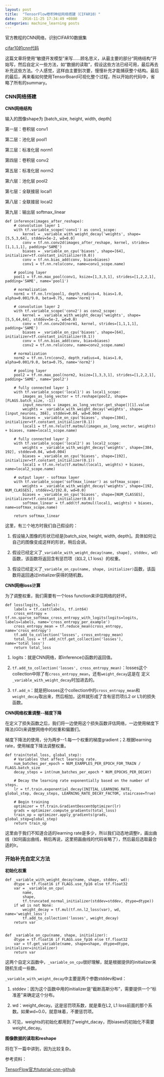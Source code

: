 ```yaml
---
layout: post
title:  "TensorFlow卷积神经网络搭建（CIFAR10）"
date:   2016-11-25 17:34:49 +0800
categories: machine_learning posts
---
```


官方教程的CNN网络，识别CIFAR10数据集

[cifar10的cnn代码][]

[cifar10的cnn代码]: https://github.com/ShengleiH/tensorflow_tutorials/blob/master/tensorflow/tutorials/cifar10/cifar10_model.py

这篇文章将使用“敏捷开发模型”来写......顾名思义，从最主要的部分“网络结构”开始写，然后自定义一些方法，如“数据的读取”，假设这些方法已经可用，最后再去补充这些方法。个人感觉，这样由主要到次要，慢慢补充才能捕获整个结构。最后的最后，再来看如何使用TensorBoard可视化整个过程，所以开始的代码中，省略了所有的summary。

### CNN网络搭建

**CNN网络结构**

输入的图像shape为 [batch\_size, height, width, depth]

第一层：卷积层 conv1

第二层：池化层 pool1

第三层：标准化层 norm1

第四层：卷积层 conv2

第五层：标准化层 norm2

第六层：池化层 pool2

第七层：全联接层 local1

第八层：全联接层 local2

第九层：输出层 softmax_linear

```
def inference(images_after_reshape):
    # convolution layer 1
    with tf.variable_scope('conv1') as conv1_scope:
        kernel = _variable_with_weight_decay('weights', shape=[5,5,3,64], stddev=5e-2, wd=0.0)
        conv = tf.nn.conv2d(images_after_reshape, kernel, strides=[1,1,1,1], padding='SAME')
        biases = _variable_on_cpu('biases', shape=[64], initializer=tf.constant_initializer(0.0))
        conv = tf.nn.bias_add(conv, bias=biases)
        conv1 = tf.nn.relu(conv, name=conv1_scope.name)

    # pooling layer
    pool1 = tf.nn.max_pool(conv1, ksize=[1,3,3,1], strides=[1,2,2,1], padding='SAME', name='pool1')

    # normalization
    norm1 = tf.nn.lrn(pool1, depth_radius=4, bias=1.0, alpha=0.001/9.0, beta=0.75, name='norm1')

    # convolution layer 2
    with tf.variable_scope('conv2') as conv2_scope:
        kernel = _variable_with_weight_decay('weights', shape=[5,5,64,64], stddev=5e-2, wd=0.0)
        conv = tf.nn.conv2d(norm1, kernel, strides=[1,1,1,1], padding='SAME')
        biases = _variable_on_cpu('biases', shape=[64], initializer=tf.constant_initializer(0.1))
        conv = tf.nn.bias_add(conv, bias=biases)
        conv2 = tf.nn.relu(conv, name=conv2_scope.name)

    # normalization
    norm2 = tf.nn.lrn(conv2, depth_radius=4, bias=1.0, alpha=0.001/9.0, beta=0.75, name='norm2')

    # pooling layer
    pool2 = tf.nn.max_pool(norm2, ksize=[1,3,3,1], strides=[1,2,2,1], padding='SAME', name='pool2')

    # fully connected layer 1
    with tf.variable_scope('local1') as local1_scope:
        images_as_long_vector = tf.reshape(pool2, shape=[FLAGS.batch_size, -1])
        input_neurons = images_as_long_vector.get_shape()[1].value
        weights = _variable_with_weight_decay('weights', shape=[input_neurons, 384], stddev=0.04, wd=0.004)
        biases = _variable_on_cpu('biases', shape=[384], initializer=tf.constant_initializer(0.1))
        local1 = tf.nn.relu(tf.matmul(images_as_long_vector, weights) + biases, name=local1_scope.name)

    # fully connected layer 2
    with tf.variable_scope('local2') as local2_scope:
        weights = _variable_with_weight_decay('weights', shape=[384, 192], stddev=0.04, wd=0.004)
        biases = _variable_on_cpu('biases', shape=[192], initializer=tf.constant_initializer(0.1))
        local1 = tf.nn.relu(tf.matmul(local1, weights) + biases, name=local2_scope.name)

    # output layer - softmax layer
    with tf.variable_scope('softmax_linear') as softmax_scope:
        weights = _variable_with_weight_decay('weights', shape=[192, NUM_CLASSES], stddev=1/192.0, wd=0.0)
        biases = _variable_on_cpu('biases', shape=[NUM_CLASSES], initializer=tf.constant_initializer(0.0))
        softmax_linear = tf.add(tf.matmul(local1, weights) + biases, name=softmax_scope.name)

    return softmax_linear
```

这里，有三个地方时我们自己假设的：

1. 假设输入图像的形状已经是[batch\_size, height, width, depth]。具体如何让自己的图像变成这样的形状，稍后会讲。

2. 假设已经定义了```_variable_with_weight_decay(name, shape], stddev, wd)```函数，该函数将返回含有惩罚项（如L2, L1 loss）的权重。

3. 假设已经定义了```_variable_on_cpu(name, shape, initializer)```函数，该函数将返回通过initializer获得的随机数。

**CNN网络loss计算**

为了调整权重，我们需要有一个loss function来评估网络的好坏。

```
def loss(logits, labels):
    labels = tf.cast(labels, tf.int64)
    cross_entropy = tf.nn.sparse_softmax_cross_entropy_with_logits(logits=logits, labels=labels, name='cross_entropy_per_example')
    cross_entropy_mean = tf.reduce_mean(cross_entropy, name='cross_entropy')
    tf.add_to_collection('losses', cross_entropy_mean)
    total_loss = tf.add_n(tf.get_collection('losses'), name='total_loss')
    return total_loss
```

1. logits：就是CNN网络，即inference()函数的返回值。

2. ```tf.add_to_collection('losses', cross_entropy_mean)```：losses这个collection中除了有```cross_entropy_mean```，还有```weight_decay```这是在
   定义```_variable_with_weight_decay```时加进去的。

3. ```tf.add_n```：就是把losses这个collection中的```cross_entropy_mean```和```weight_decay```取出来，然后相加，这样就形成了含有惩罚项(L2 or L1)的损失函数。

**CNN网络权重调整--梯度下降**

在定义了损失函数之后，我们将一边使用这个损失函数评估网络，一边使用梯度下降法(GD)来调整网络中的权重和偏置们。

梯度下降法的使用，分为两步--1.每一个权重的梯度gradient；2.根据learning rate，使用梯度下降法调整权重。

```
def train(total_loss, global_step):
    # Variables that affect learning rate.
    num_batches_per_epoch = NUM_EXAMPLES_PER_EPOCH_FOR_TRAIN / FLAGS.batch_size
    decay_steps = int(num_batches_per_epoch * NUM_EPOCHS_PER_DECAY)

    # Decay the learning rate exponentially based on the number of steps.
    lr = tf.train.exponential_decay(INITIAL_LEARNING_RATE, global_step, decay_steps, LEARNING_RATE_DECAY_FACTOR, staircase=True)

    # Begin training
    optimizer = tf.train.GradientDescentOptimizer(lr)
    grads = optimizer.compute_gradients(total_loss)
    train_op = optimizer.apply_gradients(grads, global_step=global_step)
    return train_op
```

这里由于我们不知道合适的learning rate是多少，所以我们动态地调整lr，画出曲线（如何画出曲线，稍后再说，这里把画曲线的代码省略了），然后最后选取最合适的lr。

### 开始补充自定义方法

**初始化权重**

```
def _variable_with_weight_decay(name, shape, stddev, wd):
    dtype = tf.float16 if FLAGS.use_fp16 else tf.float32
    var = _variable_on_cpu(
        name,
        shape,
        tf.truncated_normal_initializer(stddev=stddev, dtype=dtype))
    if wd is not None:
        weight_decay = tf.mul(tf.nn.l2_loss(var), wd, name='weight_loss')
        tf.add_to_collection('losses', weight_decay)
    return var


def _variable_on_cpu(name, shape, initializer):
    dtype = tf.float16 if FLAGS.use_fp16 else tf.float32
    var = tf.get_variable(name, shape=shape, dtype=dtype, initializer=initializer)
    return var
```

这两个自定义函数中，```_variable_on_cpu```很好理解，就是根据提供的initializer来随机生成一些数。

```_variable_with_weight_decay```中主要是两个参数stddev和wd：

1. stddev：因为这个函数中用的initializer是“截断高斯分布”，需要提供一个“标准差”来确定这个分布。

2. wd：weight_decay。这是惩罚项系数，就是乘在L2, L1 loss前面的那个系数。如果wd=0.0，就意味着，不要惩罚项。

3. 可见，weights的初始化都用到了weight_dacay，而biases的初始化不需要weight_decay。

**图像数据的读取和reshape**

将在下一篇中讲到，因为比较复杂。

参考资料：

[TensorFlow官方tutorial-cnn-github][]

[TensorFlow官方tutorial-cnn-github]: https://github.com/tensorflow/tensorflow/tree/r0.11/tensorflow/models/image/cifar10